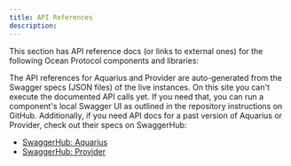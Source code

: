 ```yaml
---
title: API References
description:
---
```


This section has API reference docs (or links to external ones) for the following Ocean Protocol components and libraries:

<repo name="ocean.js"></repo>
<repo name="aquarius"></repo>
<repo name="provider"></repo>
<repo name="react"></repo>
<repo name="ocean.py"></repo>
<repo name="ocean-contracts"></repo>

The API references for Aquarius and Provider are auto-generated from the Swagger specs (JSON files) of the live instances. On this site you can't execute the documented API calls yet. If you need that, you can run a component's local Swagger UI as outlined in the repository instructions on GitHub.
Additionally, if you need API docs for a past version of Aquarius or Provider, check out their specs on SwaggerHub:

- [SwaggerHub: Aquarius](https://app.swaggerhub.com/apis/Ocean-Protocol/aquarius)
- [SwaggerHub: Provider](https://app.swaggerhub.com/apis/Ocean-Protocol/provider)
